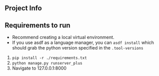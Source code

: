 ## Project Info

## Requirements to run
* Recommend creating a local virtual environment.
* If you use asdf as a language manager, you can `asdf install` which should grab the python version specified in the `.tool-versions`
1.  `pip install -r ./requirements.txt`
2.  `python manage.py runserver_plus`
3.  Navigate to 127.0.0.1:8000
